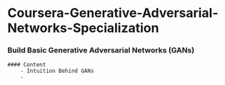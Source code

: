 # Coursera-Generative-Adversarial-Networks-Specialization

### Build Basic Generative Adversarial Networks (GANs)

	#### Content
		- Intuition Behind GANs
		- 